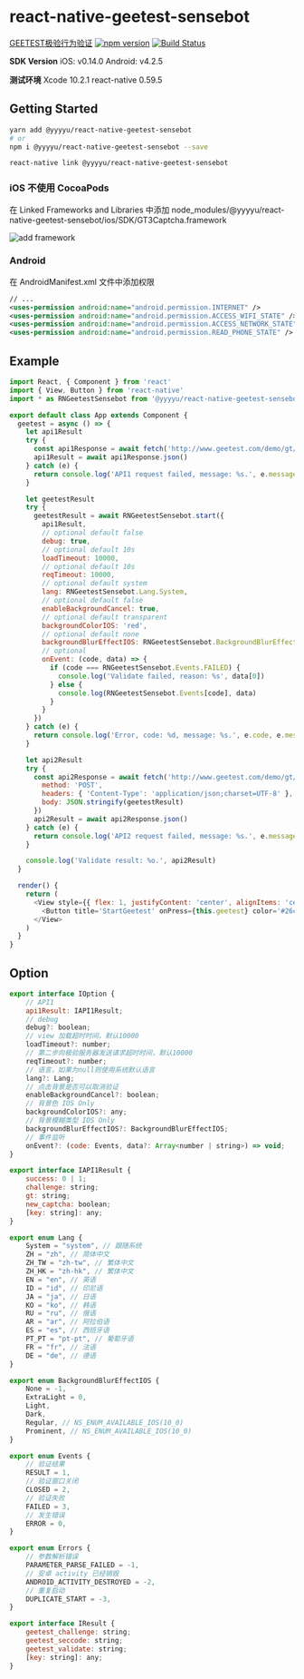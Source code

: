 # react-native-geetest-sensebot

[GEETEST极验行为验证](https://docs.geetest.com/install/overview/start/) [![npm version](https://badge.fury.io/js/%40yyyyu%2Freact-native-geetest-sensebot.svg)](https://www.npmjs.com/package/@yyyyu/react-native-geetest-sensebot) [![Build Status](https://travis-ci.org/yyyyu/react-native-geetest-sensebot.svg?branch=master)](https://travis-ci.org/yyyyu/react-native-geetest-sensebot)

**SDK Version**
iOS: v0.14.0
Android: v4.2.5

**测试环境**
Xcode 10.2.1
react-native 0.59.5

## Getting Started

```bash
yarn add @yyyyu/react-native-geetest-sensebot
# or
npm i @yyyyu/react-native-geetest-sensebot --save
```

```bash
react-native link @yyyyu/react-native-geetest-sensebot
```

### iOS 不使用 CocoaPods

在 Linked Frameworks and Libraries 中添加 node_modules/@yyyyu/react-native-geetest-sensebot/ios/SDK/GT3Captcha.framework

![add framework](doc/images/ios-add-framework.png)

### Android

在 AndroidManifest.xml 文件中添加权限

```xml
// ...
<uses-permission android:name="android.permission.INTERNET" />
<uses-permission android:name="android.permission.ACCESS_WIFI_STATE" />
<uses-permission android:name="android.permission.ACCESS_NETWORK_STATE" />
<uses-permission android:name="android.permission.READ_PHONE_STATE" />
```

## Example

```javascript
import React, { Component } from 'react'
import { View, Button } from 'react-native'
import * as RNGeetestSensebot from '@yyyyu/react-native-geetest-sensebot'

export default class App extends Component {
  geetest = async () => {
    let api1Result
    try {
      const api1Response = await fetch('http://www.geetest.com/demo/gt/register-test')
      api1Result = await api1Response.json()
    } catch (e) {
      return console.log('API1 request failed, message: %s.', e.message)
    }

    let geetestResult
    try {
      geetestResult = await RNGeetestSensebot.start({
        api1Result,
        // optional default false
        debug: true,
        // optional default 10s
        loadTimeout: 10000,
        // optional default 10s
        reqTimeout: 10000,
        // optional default system
        lang: RNGeetestSensebot.Lang.System,
        // optional default false
        enableBackgroundCancel: true,
        // optional default transparent
        backgroundColorIOS: 'red',
        // optional default none
        backgroundBlurEffectIOS: RNGeetestSensebot.BackgroundBlurEffectIOS.Regular,
        // optional
        onEvent: (code, data) => {
          if (code === RNGeetestSensebot.Events.FAILED) {
            console.log('Validate failed, reason: %s', data[0])
          } else {
            console.log(RNGeetestSensebot.Events[code], data)
          }
        }
      })
    } catch (e) {
      return console.log('Error, code: %d, message: %s.', e.code, e.message)
    }

    let api2Result
    try {
      const api2Response = await fetch('http://www.geetest.com/demo/gt/validate-test', {
        method: 'POST',
        headers: { 'Content-Type': 'application/json;charset=UTF-8' },
        body: JSON.stringify(geetestResult)
      })
      api2Result = await api2Response.json()
    } catch (e) {
      return console.log('API2 request failed, message: %s.', e.message)
    }

    console.log('Validate result: %o.', api2Result)
  }

  render() {
    return (
      <View style={{ flex: 1, justifyContent: 'center', alignItems: 'center' }}>
        <Button title='StartGeetest' onPress={this.geetest} color='#26c6aa' />
      </View>
    )
  }
}
```

## Option

```javascript
export interface IOption {
    // API1
    api1Result: IAPI1Result;
    // debug
    debug?: boolean;
    // view 加载超时时间，默认10000
    loadTimeout?: number;
    // 第二步向极验服务器发送请求超时时间，默认10000
    reqTimeout?: number;
    // 语言，如果为null则使用系统默认语言
    lang?: Lang;
    // 点击背景是否可以取消验证
    enableBackgroundCancel?: boolean;
    // 背景色 IOS Only
    backgroundColorIOS?: any;
    // 背景模糊类型 IOS Only
    backgroundBlurEffectIOS?: BackgroundBlurEffectIOS;
    // 事件监听
    onEvent?: (code: Events, data?: Array<number | string>) => void;
}

export interface IAPI1Result {
    success: 0 | 1;
    challenge: string;
    gt: string;
    new_captcha: boolean;
    [key: string]: any;
}

export enum Lang {
    System = "system", // 跟随系统
    ZH = "zh", // 简体中文
    ZH_TW = "zh-tw", // 繁体中文
    ZH_HK = "zh-hk", // 繁体中文
    EN = "en", // 英语
    ID = "id", // 印尼语
    JA = "ja", // 日语
    KO = "ko", // 韩语
    RU = "ru", // 俄语
    AR = "ar", // 阿拉伯语
    ES = "es", // 西班牙语
    PT_PT = "pt-pt", // 葡萄牙语
    FR = "fr", // 法语
    DE = "de", // 德语
}

export enum BackgroundBlurEffectIOS {
    None = -1,
    ExtraLight = 0,
    Light,
    Dark,
    Regular, // NS_ENUM_AVAILABLE_IOS(10_0)
    Prominent, // NS_ENUM_AVAILABLE_IOS(10_0)
}

export enum Events {
    // 验证结果
    RESULT = 1,
    // 验证窗口关闭
    CLOSED = 2,
    // 验证失败
    FAILED = 3,
    // 发生错误
    ERROR = 0,
}

export enum Errors {
    // 参数解析错误
    PARAMETER_PARSE_FAILED = -1,
    // 安卓 activity 已经销毁
    ANDROID_ACTIVITY_DESTROYED = -2,
    // 重复启动
    DUPLICATE_START = -3,
}

export interface IResult {
    geetest_challenge: string;
    geetest_seccode: string;
    geetest_validate: string;
    [key: string]: any;
}
```
